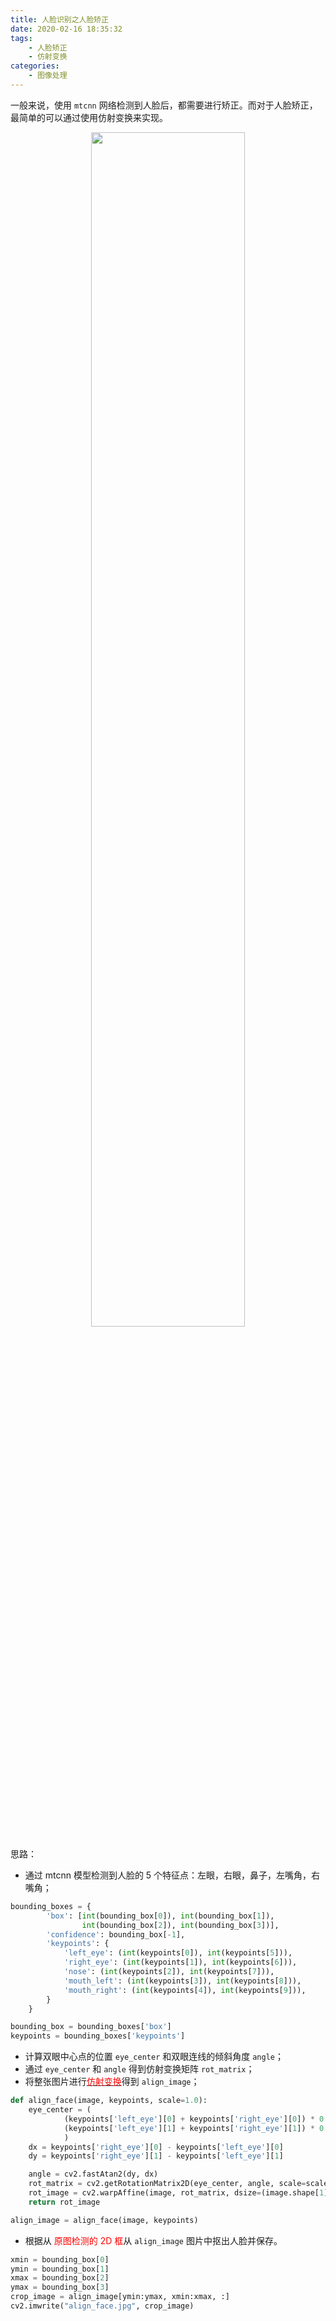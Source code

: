 ```yaml
---
title: 人脸识别之人脸矫正
date: 2020-02-16 18:35:32
tags:
	- 人脸矫正
	- 仿射变换
categories:
	- 图像处理
---
```


一般来说，使用 `mtcnn` 网络检测到人脸后，都需要进行矫正。而对于人脸矫正，最简单的可以通过使用仿射变换来实现。

<p align="center">
    <img width="70%" src="https://gitee.com/yunyang1994/BlogSource/raw/master/hexo/source/images/人脸识别之人脸矫正/face_align.jpg">
</p>

<!-- more -->

思路：

- 通过 mtcnn 模型检测到人脸的 5 个特征点：左眼，右眼，鼻子，左嘴角，右嘴角；

```python
bounding_boxes = {
        'box': [int(bounding_box[0]), int(bounding_box[1]),
                int(bounding_box[2]), int(bounding_box[3])],
        'confidence': bounding_box[-1],
        'keypoints': {
            'left_eye': (int(keypoints[0]), int(keypoints[5])),
            'right_eye': (int(keypoints[1]), int(keypoints[6])),
            'nose': (int(keypoints[2]), int(keypoints[7])),
            'mouth_left': (int(keypoints[3]), int(keypoints[8])),
            'mouth_right': (int(keypoints[4]), int(keypoints[9])),
        }
    }

bounding_box = bounding_boxes['box']
keypoints = bounding_boxes['keypoints']
```

- 计算双眼中心点的位置 `eye_center` 和双眼连线的倾斜角度 `angle`；
- 通过 `eye_center` 和 `angle` 得到仿射变换矩阵 `rot_matrix`；
- 将整张图片进行[<font color=red>仿射变换</font>](https://yunyang1994.github.io/posts/AffineTransformation/)得到 `align_image`；

```python
def align_face(image, keypoints, scale=1.0):
    eye_center = (
            (keypoints['left_eye'][0] + keypoints['right_eye'][0]) * 0.5,
            (keypoints['left_eye'][1] + keypoints['right_eye'][1]) * 0.5,
            )
    dx = keypoints['right_eye'][0] - keypoints['left_eye'][0]
    dy = keypoints['right_eye'][1] - keypoints['left_eye'][1]

    angle = cv2.fastAtan2(dy, dx)
    rot_matrix = cv2.getRotationMatrix2D(eye_center, angle, scale=scale)
    rot_image = cv2.warpAffine(image, rot_matrix, dsize=(image.shape[1], image.shape[0]))
    return rot_image

align_image = align_face(image, keypoints)
```

- 根据从 <font color=red>原图检测的 2D 框</font>从 `align_image` 图片中抠出人脸并保存。

```python
xmin = bounding_box[0]
ymin = bounding_box[1]
xmax = bounding_box[2]
ymax = bounding_box[3]
crop_image = align_image[ymin:ymax, xmin:xmax, :]
cv2.imwrite("align_face.jpg", crop_image)
```
